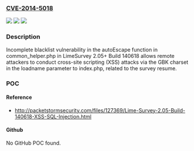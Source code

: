 ### [CVE-2014-5018](https://cve.mitre.org/cgi-bin/cvename.cgi?name=CVE-2014-5018)
![](https://img.shields.io/static/v1?label=Product&message=n%2Fa&color=blue)
![](https://img.shields.io/static/v1?label=Version&message=n%2Fa&color=blue)
![](https://img.shields.io/static/v1?label=Vulnerability&message=n%2Fa&color=brighgreen)

### Description

Incomplete blacklist vulnerability in the autoEscape function in common_helper.php in LimeSurvey 2.05+ Build 140618 allows remote attackers to conduct cross-site scripting (XSS) attacks via the GBK charset in the loadname parameter to index.php, related to the survey resume.

### POC

#### Reference
- http://packetstormsecurity.com/files/127369/Lime-Survey-2.05-Build-140618-XSS-SQL-Injection.html

#### Github
No GitHub POC found.

